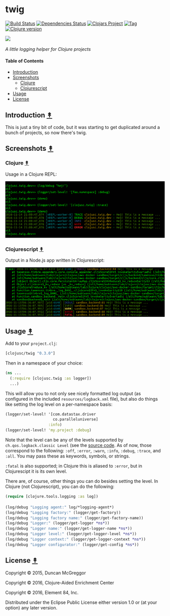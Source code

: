 # twig

[![Build Status][travis-badge]][travis]
[![Dependencies Status][deps-badge]][deps]
[![Clojars Project][clojars-badge]][clojars]
[![Tag][tag-badge]][tag]
[![Clojure version][clojure-v]](project.clj)

[![][logo]][logo-large]

*A little logging helper for Clojure projects*


#### Table of Contents

* [Introduction](#introduction-)
* [Screenshots](#screenshots-)
  * [Clojure](#clojure-)
  * [Clojurescript](#clojurescript-)
* [Usage](#usage-)
* [License](#license-)


## Introduction [&#x219F;](#contents)

This is just a tiny bit of code, but it was starting to get duplicated around a
bunch of projects, so now there's twig.


## Screenshots [&#x219F;](#contents)


### Clojure [&#x219F;](#contents)

Usage in a Clojure REPL:

[![Clojure screenshot][clojure screenshot]][clojure screenshot]


### Clojurescript [&#x219F;](#contents)

Output in a Node.js app written in Clojurescript:

[![Clojurescript screenshot][clojurescript screenshot]][clojurescript screenshot]


## Usage [&#x219F;](#contents)

Add to your ``project.clj``:

```clj
[clojusc/twig "0.3.0"]
```

Then in a namespace of your choice:

```clj
(ns ...
  (:require [clojusc.twig :as logger])
  ...)
  ```

This will allow you to not only see nicely formatted log output (as configured
in the included ``resources/logback.xml`` file), but also do things like
setting the log level on a per-namespace basis:

```clj
(logger/set-level! '[com.datastax.driver
                     co.paralleluniverse]
                   :info)
(logger/set-level! 'my.project :debug)
```

Note that the level can be any of the levels supported by
``ch.qos.logback.classic Level``
(see the [source code][java log levels].
As of now, those correspond to the following:
``:off``, ``:error``, ``:warn``, ``:info``, ``:debug``, ``:trace``, and
``:all``. You may pass these as keywords, symbols, or strings.

`:fatal` is also supported; in Clojure this is aliased to `:error`, but in
Clojurescipt it is its own level.

There are, of course, other things you can do besides setting the level. In
Clojure (not Clojurescript), you can do the following:

```clj
(require [clojure.tools.logging :as log])

(log/debug "Logging agent:" log/*logging-agent*)
(log/debug "Logging factory:" (logger/get-factory))
(log/debug "Logging factory name:" (logger/get-factory-name))
(log/debug "Logger:" (logger/get-logger *ns*))
(log/debug "Logger name:" (logger/get-logger-name *ns*))
(log/debug "Logger level:" (logger/get-logger-level *ns*))
(log/debug "Logger context:" (logger/get-logger-context *ns*))
(log/debug "Logger configurator:" (logger/get-config *ns*))
```


## License [&#x219F;](#contents)

Copyright © 2015, Duncan McGreggor

Copyright © 2016, Clojure-Aided Enrichment Center

Copyright © 2016, Element 84, Inc.

Distributed under the Eclipse Public License either version 1.0 or (at
your option) any later version.


<!-- Named page links below: /-->

[travis]: https://travis-ci.org/clojusc/twig
[travis-badge]: https://travis-ci.org/clojusc/twig.png?branch=master
[deps]: http://jarkeeper.com/clojusc/twig
[deps-badge]: http://jarkeeper.com/clojusc/twig/status.svg
[logo]: resources/images/twig-250x.png
[logo-large]: resources/images/twig-1000x.png
[tag-badge]: https://img.shields.io/github/tag/clojusc/twig.svg?maxAge=2592000
[tag]: https://github.com/clojusc/twig/tags
[clojure-v]: https://img.shields.io/badge/clojure-1.8.0-blue.svg
[clojars]: https://clojars.org/clojusc/twig
[clojars-badge]: https://img.shields.io/clojars/v/clojusc/twig.svg
[java log levels]: https://github.com/qos-ch/logback/blob/master/logback-classic/src/main/java/ch/qos/logback/classic/Level.java
[clojure screenshot]: resources/images/screenshot-clj.png
[clojurescript screenshot]: resources/images/screenshot-cljs.png

